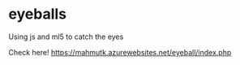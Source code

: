 # eyeballs
Using js and ml5 to catch the eyes

Check here!
https://mahmutk.azurewebsites.net/eyeball/index.php
